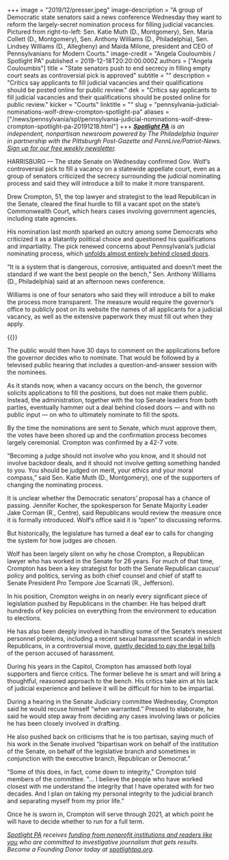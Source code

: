 +++
image = "2019/12/presser.jpeg"
image-description = "A group of Democratic state senators said a news conference Wednesday they want to reform the largely-secret nomination process for filling judicial vacancies. Pictured from right-to-left: Sen. Katie Muth (D., Montgomery), Sen. Maria Collett (D., Montgomery), Sen. Anthony Williams (D., Philadelphia), Sen. Lindsey Williams (D., Allegheny) and Maida Milone, president and CEO of Pennsylvanians for Modern Courts."
image-credit = "Angela Couloumbis / Spotlight PA"
published = 2019-12-18T20:20:00.000Z
authors = ["Angela Couloumbis"]
title = "State senators push to end secrecy in filling empty court seats as controversial pick is approved"
subtitle = ""
description = "Critics say applicants to fill judicial vacancies and their qualifications should be posted online for public review."
dek = "Critics say applicants to fill judicial vacancies and their qualifications should be posted online for public review."
kicker = "Courts"
linktitle = ""
slug = "pennsylvania-judicial-nominations-wolf-drew-crompton-spotlight-pa"
aliases = ["/news/pennsylvania/spl/pennsylvania-judicial-nominations-wolf-drew-crompton-spotlight-pa-20191218.html"]
+++
<a href="https://www.spotlightpa.org/"><i><b>Spotlight PA</b></i></a><i> is an independent, nonpartisan newsroom powered by The Philadelphia Inquirer in partnership with the Pittsburgh Post-Gazette and PennLive/Patriot-News. </i><a href="https://www.spotlightpa.org/" target=_blank><i>Sign up for our free weekly newsletter</i></a><i>.</i>

HARRISBURG — The state Senate on Wednesday confirmed Gov. Wolf’s controversial pick to fill a vacancy on a statewide appellate court, even as a group of senators criticized the secrecy surrounding the judicial nominating process and said they will introduce a bill to make it more transparent.

Drew Crompton, 51, the top lawyer and strategist to the lead Republican in the Senate, cleared the final hurdle to fill a vacant spot on the state’s Commonwealth Court, which hears cases involving government agencies, including state agencies.

His nomination last month sparked an outcry among some Democrats who criticized it as a blatantly political choice and questioned his qualifications and impartiality. The pick renewed concerns about Pennsylvania’s judicial nominating process, which <a href="https://www.spotlightpa.org/news/2019/11/wolf-judicial-vacancies-drew-crompton-commonwealth-court/" target=_blank>unfolds almost entirely behind closed doors</a>.

“It is a system that is dangerous, corrosive, antiquated and doesn’t meet the standard if we want the best people on the bench,” Sen. Anthony Williams (D., Philadelphia) said at an afternoon news conference.

Williams is one of four senators who said they will introduce a bill to make the process more transparent. The measure would require the governor’s office to publicly post on its website the names of all applicants for a judicial vacancy, as well as the extensive paperwork they must fill out when they apply.

{{<newsletter-inline>}}

The public would then have 30 days to comment on the applications before the governor decides who to nominate. That would be followed by a televised public hearing that includes a question-and-answer session with the nominees.

As it stands now, when a vacancy occurs on the bench, the governor solicits applications to fill the positions, but does not make them public. Instead, the administration, together with the top Senate leaders from both parties, eventually hammer out a deal behind closed doors — and with no public input — on who to ultimately nominate to fill the spots.

By the time the nominations are sent to Senate, which must approve them, the votes have been shored up and the confirmation process becomes largely ceremonial. Crompton was confirmed by a 42-7 vote.

“Becoming a judge should not involve who you know, and it should not involve backdoor deals, and it should not involve getting something handed to you. You should be judged on merit, your ethics and your moral compass,” said Sen. Katie Muth (D., Montgomery), one of the supporters of changing the nominating process.

It is unclear whether the Democratic senators’ proposal has a chance of passing. Jennifer Kocher, the spokesperson for Senate Majority Leader Jake Corman (R., Centre), said Republicans would review the measure once it is formally introduced. Wolf’s office said it is “open” to discussing reforms.

But historically, the legislature has turned a deaf ear to calls for changing the system for how judges are chosen.

Wolf has been largely silent on why he chose Crompton, a Republican lawyer who has worked in the Senate for 26 years. For much of that time, Crompton has been a key strategist for both the Senate Republican caucus’ policy and politics, serving as both chief counsel and chief of staff to Senate President Pro Tempore Joe Scarnati (R., Jefferson).

In his position, Crompton weighs in on nearly every significant piece of legislation pushed by Republicans in the chamber. He has helped draft hundreds of key policies on everything from the environment to education to elections.

He has also been deeply involved in handling some of the Senate’s messiest personnel problems, including a recent sexual harassment scandal in which Republicans, in a controversial move, <a href="https://www.inquirer.com/news/pa-senate-pays-legal-bills-former-employee-accused-sexual-harassment-20190214.html" target=_blank>quietly decided to pay the legal bills</a> of the person accused of harassment.

During his years in the Capitol, Crompton has amassed both loyal supporters and fierce critics. The former believe he is smart and will bring a thoughtful, reasoned approach to the bench. His critics take aim at his lack of judicial experience and believe it will be difficult for him to be impartial.

During a hearing in the Senate Judiciary committee Wednesday, Crompton said he would recuse himself “when warranted.” Pressed to elaborate, he said he would step away from deciding any cases involving laws or policies he has been closely involved in drafting.

He also pushed back on criticisms that he is too partisan, saying much of his work in the Senate involved “bipartisan work on behalf of the institution of the Senate, on behalf of the legislative branch and sometimes in conjunction with the executive branch, Republican or Democrat.”

“Some of this does, in fact, come down to integrity," Crompton told members of the committee. "... I believe the people who have worked closest with me understand the integrity that I have operated with for two decades. And I plan on taking my personal integrity to the judicial branch and separating myself from my prior life.”

Once he is sworn in, Crompton will serve through 2021, at which point he will have to decide whether to run for a full term.

<a href="https://www.spotlightpa.org/"><i>Spotlight PA</i></a><i> receives </i><a href="https://www.spotlightpa.org/support"><i>funding from nonprofit institutions and readers like you</i></a><i> who are committed to investigative journalism that gets results. Become a Founding Donor today at </i><a href="https://www.spotlightpa.org/"><i>spotlightpa.org</i></a><i>.</i>

